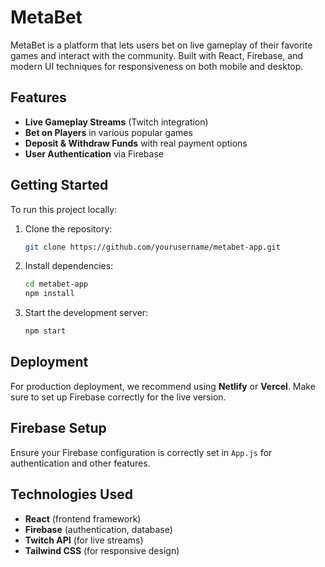 
# MetaBet

MetaBet is a platform that lets users bet on live gameplay of their favorite games and interact with the community. Built with React, Firebase, and modern UI techniques for responsiveness on both mobile and desktop.

## Features
- **Live Gameplay Streams** (Twitch integration)
- **Bet on Players** in various popular games
- **Deposit & Withdraw Funds** with real payment options
- **User Authentication** via Firebase

## Getting Started

To run this project locally:

1. Clone the repository:
   ```bash
   git clone https://github.com/yourusername/metabet-app.git
   ```
   
2. Install dependencies:
   ```bash
   cd metabet-app
   npm install
   ```
   
3. Start the development server:
   ```bash
   npm start
   ```

## Deployment

For production deployment, we recommend using **Netlify** or **Vercel**. Make sure to set up Firebase correctly for the live version.

## Firebase Setup

Ensure your Firebase configuration is correctly set in `App.js` for authentication and other features.

## Technologies Used

- **React** (frontend framework)
- **Firebase** (authentication, database)
- **Twitch API** (for live streams)
- **Tailwind CSS** (for responsive design)
    